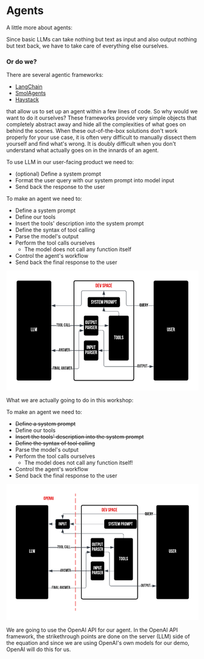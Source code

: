 # Agents

A little more about agents:

Since basic LLMs can take nothing but text as input and also output nothing but text back, we have to take care of everything else ourselves.

### Or do we?

There are several agentic frameworks:
- [LangChain](https://github.com/langchain-ai/langchain)
- [SmolAgents](https://github.com/huggingface/smolagents)
- [Haystack](https://github.com/deepset-ai/haystack)

that allow us to set up an agent within a few lines of code. So why would we want to do it ourselves? These frameworks provide very simple objects that completely abstract away and hide all the complexities of what goes on behind the scenes. When these out-of-the-box solutions don't work properly for your use case, it is often very difficult to manually dissect them yourself and find what's wrong. It is doubly difficult when you don't understand what actually goes on in the innards of an agent.

To use LLM in our user-facing product we need to:
* (optional) Define a system prompt
* Format the user query with our system prompt into model input
* Send back the response to the user

To make an agent we need to:
* Define a system prompt
* Define our tools
* Insert the tools' description into the system prompt
* Define the syntax of tool calling
* Parse the model's output
* Perform the tool calls ourselves
    * The model does not call any function itself
* Control the agent's workflow
* Send back the final response to the user
    
![agent_big](../../images/agent_big.png)

What we are actually going to do in this workshop:

To make an agent we need to:
* <strike>Define a system prompt</strike>
* Define our tools
* <strike>Insert the tools' description into the system prompt</strike>
* <strike>Define the syntax of tool calling</strike>
* Parse the model's output
* Perform the tool calls ourselves
    * The model does not call any function itself!
* Control the agent's workflow
* Send back the final response to the user

![agent_actual](../../images/agent_actual.png)

We are going to use the OpenAI API for our agent. In the OpenAI API framework, the strikethrough points are done on the server (LLM) side of the equation and since we are using OpenAI's own models for our demo, OpenAI will do this for us.

